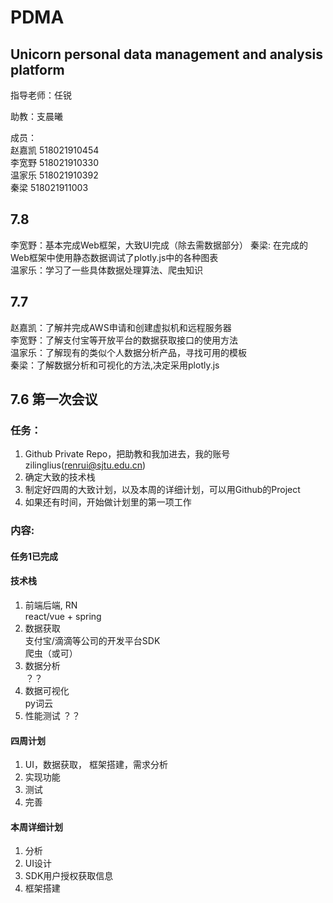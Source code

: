 # PDMA
## Unicorn personal data management and analysis platform

指导老师：任锐  

助教：支晨曦  

成员：  
      赵嘉凯 518021910454  
      李宽野 518021910330  
      温家乐 518021910392  
      秦梁 518021911003
## 7.8
李宽野：基本完成Web框架，大致UI完成（除去需数据部分） 
秦梁: 在完成的Web框架中使用静态数据调试了plotly.js中的各种图表  
温家乐：学习了一些具体数据处理算法、爬虫知识

## 7.7 
赵嘉凯：了解并完成AWS申请和创建虚拟机和远程服务器  
李宽野：了解支付宝等开放平台的数据获取接口的使用方法  
温家乐：了解现有的类似个人数据分析产品，寻找可用的模板  
秦梁：了解数据分析和可视化的方法,决定采用plotly.js

## 7.6 第一次会议

### 任务：
1. Github Private Repo，把助教和我加进去，我的账号zilinglius(renrui@sjtu.edu.cn)
2. 确定大致的技术栈
3. 制定好四周的大致计划，以及本周的详细计划，可以用Github的Project
4. 如果还有时间，开始做计划里的第一项工作

### 内容:
#### 任务1已完成  
#### 技术栈
1. 前端后端, RN  
   react/vue + spring
2. 数据获取  
   支付宝/滴滴等公司的开发平台SDK  
   爬虫（或可）
3. 数据分析  
   ？？
4. 数据可视化  
   py词云
5. 性能测试 
   ？？ 
#### 四周计划
1. UI，数据获取， 框架搭建，需求分析
2. 实现功能
3. 测试
4. 完善
####   本周详细计划
1. 分析
2. UI设计
3. SDK用户授权获取信息
4. 框架搭建
